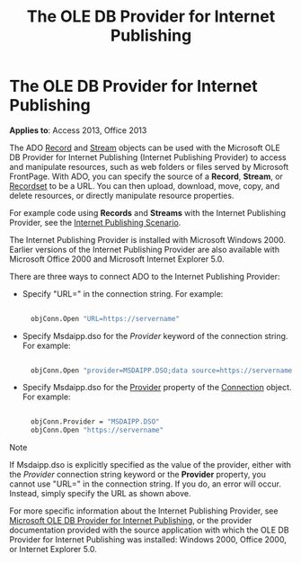 ﻿---
title: The OLE DB Provider for Internet Publishing
TOCTitle: The OLE DB Provider for Internet Publishing
ms:assetid: 864e5ece-0f50-5d88-4c40-f951b2a2eded
ms:mtpsurl: https://msdn.microsoft.com/library/JJ249583(v=office.15)
ms:contentKeyID: 48546082
ms.date: 09/18/2015
mtps_version: v=office.15
---

# The OLE DB Provider for Internet Publishing


**Applies to**: Access 2013, Office 2013

The ADO [Record](record-object-ado.md) and [Stream](stream-object-ado.md) objects can be used with the Microsoft OLE DB Provider for Internet Publishing (Internet Publishing Provider) to access and manipulate resources, such as web folders or files served by Microsoft FrontPage. With ADO, you can specify the source of a **Record**, **Stream**, or [Recordset](recordset-object-ado.md) to be a URL. You can then upload, download, move, copy, and delete resources, or directly manipulate resource properties.

For example code using **Records** and **Streams** with the Internet Publishing Provider, see the [Internet Publishing Scenario](internet-publishing-scenario.md).

The Internet Publishing Provider is installed with Microsoft Windows 2000. Earlier versions of the Internet Publishing Provider are also available with Microsoft Office 2000 and Microsoft Internet Explorer 5.0.

There are three ways to connect ADO to the Internet Publishing Provider:

- Specify "URL=" in the connection string. For example:
    
  ```vb 
     
    objConn.Open "URL=https://servername" 
  ```

- Specify Msdaipp.dso for the *Provider* keyword of the connection string. For example:
    
  ```vb 
     
    objConn.Open "provider=MSDAIPP.DSO;data source=https://servername" 
  ```

- Specify Msdaipp.dso for the [Provider](provider-property-ado.md) property of the [Connection](connection-object-ado.md) object. For example:
    
  ```vb 
     
    objConn.Provider = "MSDAIPP.DSO" 
    objConn.Open "https://servername" 
  ```


> [!NOTE]
> <P>If Msdaipp.dso is explicitly specified as the value of the provider, either with the <EM>Provider</EM> connection string keyword or the <STRONG>Provider</STRONG> property, you cannot use "URL=" in the connection string. If you do, an error will occur. Instead, simply specify the URL as shown above.</P>



For more specific information about the Internet Publishing Provider, see [Microsoft OLE DB Provider for Internet Publishing](microsoft-ole-db-provider-for-internet-publishing.md), or the provider documentation provided with the source application with which the OLE DB Provider for Internet Publishing was installed: Windows 2000, Office 2000, or Internet Explorer 5.0.

